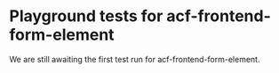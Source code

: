 # Playground tests for acf-frontend-form-element
We are still awaiting the first test run for acf-frontend-form-element.
